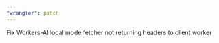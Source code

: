```yaml
---
"wrangler": patch
---
```


Fix Workers-AI local mode fetcher not returning headers to client worker
